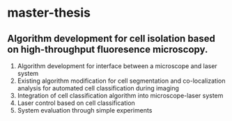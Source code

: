 # master-thesis
Algorithm development for cell isolation based on high-throughput fluoresence
microscopy.
-----------------------------------------------------------------------------
1) Algorithm development for interface between a microscope and laser system
2) Existing algorithm modification for cell segmentation and co-localization
analysis for automated cell classification during imaging
3) Integration of cell classification algorithm into microscope-laser system
4) Laser control based on cell classification
5) System evaluation through simple experiments
